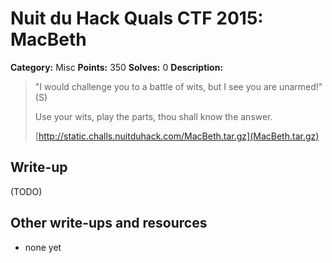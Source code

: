 # Nuit du Hack Quals CTF 2015: MacBeth

**Category:** Misc
**Points:** 350
**Solves:** 0
**Description:** 

> "I would challenge you to a battle of wits, but I see you are unarmed!" (S)
> 
> Use your wits, play the parts, thou shall know the answer.
> 
> [http://static.challs.nuitduhack.com/MacBeth.tar.gz](MacBeth.tar.gz)

## Write-up

(TODO)

## Other write-ups and resources

* none yet